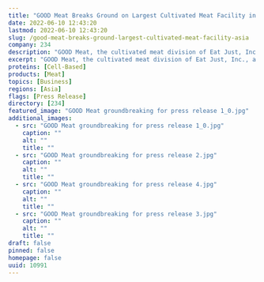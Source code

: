 ```yaml
---
title: "GOOD Meat Breaks Ground on Largest Cultivated Meat Facility in Asia"
date: 2022-06-10 12:43:20
lastmod: 2022-06-10 12:43:20
slug: /good-meat-breaks-ground-largest-cultivated-meat-facility-asia
company: 234
description: "GOOD Meat, the cultivated meat division of Eat Just, Inc., a company that applies cutting-edge science and technology on a mission to create healthier, more sustainable foods, broke ground today on the largest cultivated meat production center in Asia. The complex, scheduled to open in Q1 2023 at JTC Bedok Food City, will have the capacity to produce tens of thousands of pounds of meat from cells, without the need to slaughter a single animal."
excerpt: "GOOD Meat, the cultivated meat division of Eat Just, Inc., a company that applies cutting-edge science and technology on a mission to create healthier, more sustainable foods, broke ground today on the largest cultivated meat production center in Asia. The complex, scheduled to open in Q1 2023 at JTC Bedok Food City, will have the capacity to produce tens of thousands of pounds of meat from cells, without the need to slaughter a single animal."
proteins: [Cell-Based]
products: [Meat]
topics: [Business]
regions: [Asia]
flags: [Press Release]
directory: [234]
featured_image: "GOOD Meat groundbreaking for press release 1_0.jpg"
additional_images:
  - src: "GOOD Meat groundbreaking for press release 1_0.jpg"
    caption: ""
    alt: ""
    title: ""
  - src: "GOOD Meat groundbreaking for press release 2.jpg"
    caption: ""
    alt: ""
    title: ""
  - src: "GOOD Meat groundbreaking for press release 4.jpg"
    caption: ""
    alt: ""
    title: ""
  - src: "GOOD Meat groundbreaking for press release 3.jpg"
    caption: ""
    alt: ""
    title: ""
draft: false
pinned: false
homepage: false
uuid: 10991
---
```

